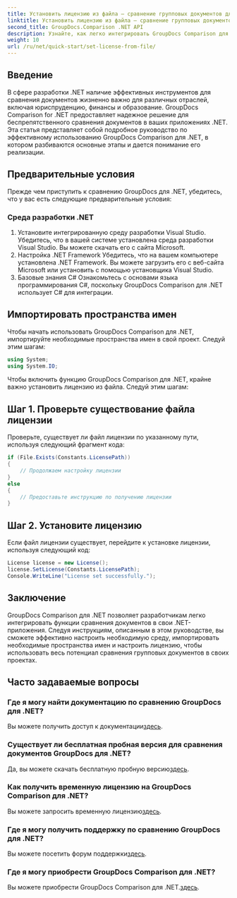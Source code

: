 ```yaml
---
title: Установить лицензию из файла — сравнение групповых документов для .NET
linktitle: Установить лицензию из файла — сравнение групповых документов для .NET
second_title: GroupDocs.Comparison .NET API
description: Узнайте, как легко интегрировать GroupDocs Comparison для .NET в ваши приложения. Легко настраивайте, импортируйте пространства имен и сравнивайте документы.
weight: 10
url: /ru/net/quick-start/set-license-from-file/
---
```

## Введение
В сфере разработки .NET наличие эффективных инструментов для сравнения документов жизненно важно для различных отраслей, включая юриспруденцию, финансы и образование. GroupDocs Comparison for .NET предоставляет надежное решение для беспрепятственного сравнения документов в ваших приложениях .NET. Эта статья представляет собой подробное руководство по эффективному использованию GroupDocs Comparison для .NET, в котором разбиваются основные этапы и дается понимание его реализации.
## Предварительные условия
Прежде чем приступить к сравнению GroupDocs для .NET, убедитесь, что у вас есть следующие предварительные условия:
### Среда разработки .NET
1. Установите интегрированную среду разработки Visual Studio.
Убедитесь, что в вашей системе установлена среда разработки Visual Studio. Вы можете скачать его с сайта Microsoft.
2. Настройка .NET Framework
Убедитесь, что на вашем компьютере установлена .NET Framework. Вы можете загрузить его с веб-сайта Microsoft или установить с помощью установщика Visual Studio.
3. Базовые знания C#
Ознакомьтесь с основами языка программирования C#, поскольку GroupDocs Comparison для .NET использует C# для интеграции.

## Импортировать пространства имен
Чтобы начать использовать GroupDocs Comparison для .NET, импортируйте необходимые пространства имен в свой проект. Следуй этим шагам:
```csharp
using System;
using System.IO;
```

Чтобы включить функцию GroupDocs Comparison для .NET, крайне важно установить лицензию из файла. Следуй этим шагам:
## Шаг 1. Проверьте существование файла лицензии
Проверьте, существует ли файл лицензии по указанному пути, используя следующий фрагмент кода:
```csharp
if (File.Exists(Constants.LicensePath))
{
    // Продолжаем настройку лицензии
}
else
{
    // Предоставьте инструкцию по получению лицензии
}
```
## Шаг 2. Установите лицензию
Если файл лицензии существует, перейдите к установке лицензии, используя следующий код:
```csharp
License license = new License();
license.SetLicense(Constants.LicensePath);
Console.WriteLine("License set successfully.");
```

## Заключение
GroupDocs Comparison для .NET позволяет разработчикам легко интегрировать функции сравнения документов в свои .NET-приложения. Следуя инструкциям, описанным в этом руководстве, вы сможете эффективно настроить необходимую среду, импортировать необходимые пространства имен и настроить лицензию, чтобы использовать весь потенциал сравнения групповых документов в своих проектах.
## Часто задаваемые вопросы
### Где я могу найти документацию по сравнению GroupDocs для .NET?
 Вы можете получить доступ к документации[здесь](https://tutorials.groupdocs.com/comparison/net/).
### Существует ли бесплатная пробная версия для сравнения документов GroupDocs для .NET?
 Да, вы можете скачать бесплатную пробную версию[здесь](https://releases.groupdocs.com/).
### Как получить временную лицензию на GroupDocs Comparison для .NET?
 Вы можете запросить временную лицензию[здесь](https://purchase.groupdocs.com/temporary-license/).
### Где я могу получить поддержку по сравнению GroupDocs для .NET?
 Вы можете посетить форум поддержки[здесь](https://forum.groupdocs.com/c/comparison/12).
### Где я могу приобрести GroupDocs Comparison для .NET?
 Вы можете приобрести GroupDocs Comparison для .NET.[здесь](https://purchase.groupdocs.com/buy).